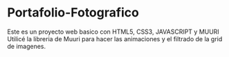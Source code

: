 # Portafolio-Fotografico
Este es un proyecto web basico con HTML5, CSS3, JAVASCRIPT y MUURI
Utilicé la libreria de Muuri para hacer las animaciones y el filtrado de la grid de imagenes.
